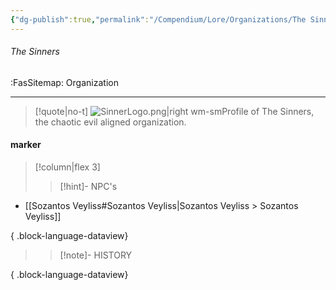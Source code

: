 ```yaml
---
{"dg-publish":true,"permalink":"/Compendium/Lore/Organizations/The Sinners/","tags":[null]}
---
```



###### The Sinners
<span class="sub2">:FasSitemap: Organization</span>
___

> [!quote|no-t]
>![SinnerLogo.png|right wm-sm](/img/user/Assets/Images/Lore/SinnerLogo.png)Profile of The Sinners, the chaotic evil aligned organization.

#### marker
> [!column|flex 3]
>>[!hint]- NPC's
- [[Sozantos Veyliss#Sozantos Veyliss\|Sozantos Veyliss > Sozantos Veyliss]]

{ .block-language-dataview}
>>[!note]- HISTORY

{ .block-language-dataview}